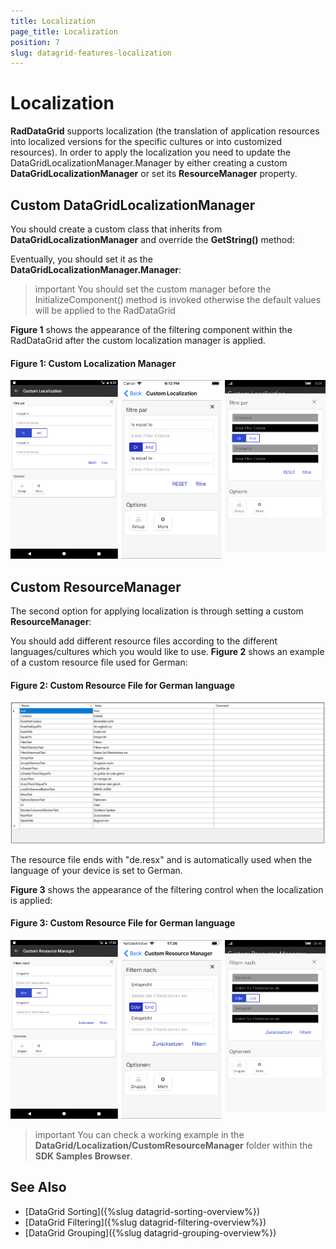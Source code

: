 ```yaml
---
title: Localization
page_title: Localization
position: 7
slug: datagrid-features-localization
---
```


# Localization #

**RadDataGrid** supports localization (the translation of application resources into localized versions for the specific cultures or into customized resources). In order to apply the localization you need to update the DataGridLocalizationManager.Manager by either creating a custom **DataGridLocalizationManager** or set its **ResourceManager** property.

## Custom DataGridLocalizationManager

You should create a custom class that inherits from **DataGridLocalizationManager** and override the **GetString()** method:

<snippet id='datagrid-custom-localizationmanager-csharp'/>

Eventually, you should set it as the **DataGridLocalizationManager.Manager**:

<snippet id='datagrid-setting-the-custom-manager-csharp'/>

>important You should set the custom manager before the InitializeComponent() method is invoked otherwise the default values will be applied to the RadDataGrid

**Figure 1** shows the appearance of the filtering component within the RadDataGrid after the custom localization manager is applied.

#### Figure 1: Custom Localization Manager
![custom localization manager](images/datagrid_localization.png)

## Custom ResourceManager

The second option for applying localization is through setting a custom **ResourceManager**:

<snippet id='datagrid-setting-the-custom-resource-manager-csharp'/> 

You should add different resource files according to the different languages/cultures which you would like to use. **Figure 2** shows an example of a custom resource file used for German:

#### Figure 2: Custom Resource File for German language
![custom resource file](images/datagrid_resourcesfile.png)

The resource file ends with "de.resx" and is automatically used when the language of your device is set to German.

**Figure 3** shows the appearance of the filtering control when the localization is applied:

#### Figure 3: Custom Resource File for German language
![custom resource manager](images/datagrid_resourcemanager.png)

>important You can check a working example in the **DataGrid/Localization/CustomResourceManager** folder within the **SDK Samples Browser**.


## See Also

* [DataGrid Sorting]({%slug datagrid-sorting-overview%})
* [DataGrid Filtering]({%slug datagrid-filtering-overview%})
* [DataGrid Grouping]({%slug datagrid-grouping-overview%})
